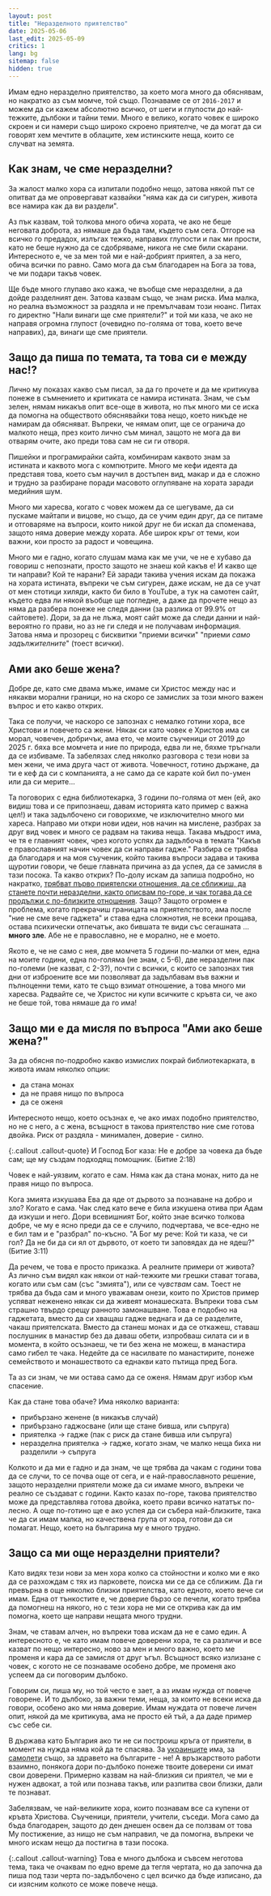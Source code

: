 ```yaml
---
layout: post
title: "Неразделното приятелство"
date: 2025-05-06
last_edit: 2025-05-09
critics: 1
lang: bg
sitemap: false
hidden: true
---
```


Имам едно неразделно приятелство, за което мога много да обяснявам, но накратко аз съм момче, той също. Познаваме се от `2016-2017` и можем да си кажем абсолютно всичко, от шеги и глупости до най-тежките, дълбоки и тайни теми. Много е велико, когато човек е широко скроен и си намери също широко скроено приятелче, че да могат да си говорят хем мечтите в облаците, хем истинските неща, които се случват на земята.

## Как знам, че сме неразделни?

За жалост малко хора са изпитали подобно нещо, затова някой път се опитват да ме опровергават казвайки "няма как да си сигурен, живота все намира как да ви раздели".

Аз пък казвам, той толкова много обича хората, че ако не беше неговата доброта, аз нямаше да бъда там, където съм сега. Отгоре на всичко го предадох, излъгах тежко, направих глупости и пак ми прости, като не беше нужно да се сдобряваме, никога не сме били скарани. Интересното е, че за мен той ми е най-добрият приятел, а за него, обича всички по равно. Само мога да съм благодарен на Бога за това, че ми подари такъв човек.

Ще бъде много глупаво ако кажа, че въобще сме неразделни, а да дойде разделният ден. Затова казвам също, че знам риска. Има малка, но реална възможност за раздяла и не премълчавам този нюанс. Питах го директно "Нали винаги ще сме приятели?" и той ми каза, че ако не направя огромна глупост (очевидно по-голяма от това, което вече направих), да, винаги ще сме приятели.

## Защо да пиша по темата, та това си е между нас!?

Лично му показах какво съм писал, за да го прочете и да ме критикува понеже в съмнението и критиката се намира истината. Знам, че съм зелен, нямам никакъв опит все-още в живота, но пък много ми се иска да помогна на обществото обяснявайки това нещо, което никъде не намирам да обясняват. Въпреки, че нямам опит, ще се огранича до малкото неща, през които лично съм минал, защото не мога да ви отварям очите, ако преди това сам не си ги отворя.

Пишейки и програмирайки сайта, комбинирам каквото знам за истината и каквото мога с компютрите. Много ме кефи идеята да представя това, което съм научил в достъпен вид, макар и да е сложно и трудно за разбиране поради масовото оглупяване на хората заради медийния шум.

Много ми харесва, когато с човек можем да се шегуваме, да си пускаме майтапи и вицове, но също, да се учим един друг, да се питаме и отговаряме на въпроси, които никой друг не би искал да споменава, защото няма доверие между хората. Абе широк кръг от теми, кои важни, кои просто за радост и човещина.

Много ми е гадно, когато слушам мама как ме учи, че не е хубаво да говориш с непознати, просто защото не знаеш кой какъв е! И какво ще ти направи? Кой те нарани? Ей заради такива учения искам да покажа на хората истината, въпреки че съм сигурен, даже искам, не да се учат от мен стотици хиляди, както би било в YouTube, а тук на самотен сайт, където едва ли някой въобще ще погледне, а даже да прочете нещо аз няма да разбера понеже не следя данни (за разлика от 99.9% от сайтовете). Дори, за да не лъжа, моят сайт може да следи данни и най-вероятно го прави, но аз не ги следя и не получавам информация. Затова няма и прозорец с бисквитки "приеми всички" "приеми *само задължителните*" (тоест всички).

## Ами ако беше жена?

Добре де, като сме двама мъже, имаме си Христос между нас и някакви морални граници, но на скоро се замислих за този много важен въпрос и ето какво открих.

Така се получи, че наскоро се запознах с немалко готини хора, все Христови и повечето са жени. Някак си като човек е Христов има си морал, човечен, добричък, ама ето, че моите съученици от 2019 до 2025 г. бяха все момчета и ние по природа, едва ли не, бяхме тръгнали да се избиваме. Та забелязах след няколко разговора с тези нови за мен жени, че има друга част от живота. Човечност, готино държане, да ти е кеф да си с компанията, а не само да се карате кой бил по-умен или да си мерите...

Та поговорих с една библиотекарка, 3 години по-голяма от мен (ей, ако видиш това и се припознаеш, давам историята като пример с важна цел!) и така задълбочено си говорихме, че изключително много ми хареса. Направо ми откри нови идеи, нов начин на мислене, разбрах за друг вид човек и много се радвам на такива неща. Такава мъдрост има, че тя е главният човек, чрез когото успях да задълбоча в темата "Какъв е православният начин човек да си направи гадже." Разбира се трябва да благодаря и на моя съученик, който такива въпроси задава и такива щуротии говори, че беше главната причина аз да успея, да се замисля в тази посока. Та какво открих? По-долу искам да запиша подробно, но накратко, <u>трябват първо приятелски отношения, да се сближиш, да станете почти неразделни, както описвам по-горе, и чак тогава да се продължи с по-близките отношения</u>. Защо? Защото огромен е проблема, когато прекрачиш границата на приятелството, ама после "ние не сме вече гаджета" и става една сложнотия, не всеки прощава, остава психически отпечатък, ако бившата те види със сегашната ... **много зле**. Абе не е православно, не е морално, не е моето.

Якото е, че не само с нея, две момчета 5 години по-малки от мен, една на моите години, една по-голяма (не знам, с 5-6), две неразделни пак по-големи (не казват, с 2-3?), почти с всички, с които се запознах тия дни от изброените все ми позволяват да задълбавам във важни и пълноценни теми, като те също взимат отношение, а това много ми харесва. Радвайте се, че Христос ни купи всичките с кръвта си, че ако не беше той, това нямаше да го има!

## Защо ми е да мисля по въпроса "Ами ако беше жена?"

За да обясня по-подробно какво измислих покрай библиотекарката, в живота имам няколко опции:
- да стана монах
- да не правя нищо по въпроса
- да се оженя

Интересното нещо, което осъзнах е, че ако имах подобно приятелство, но не с него, а с жена, всъщност в такова приятелство ние сме готова двойка. Риск от раздяла - минимален, доверие - силно.

{:.callout .callout-quote}
И Господ Бог каза: Не е добре за човека да бъде сам; ще му създам подходящ помощник. (Битие 2:18)

Човек е най-уязвим, когато е сам. Няма как да стана монах, нито да не правя нищо по въпроса.

Кога змията изкушава Ева да яде от дървото за познаване на добро и зло? Когато е сама. Чак след като вече е била изкушена отива при Адам да изкуши и него. Дори всевишният Бог, който знае всичко толкова добре, че му е ясно преди да се е случило, подчертава, че все-едно не е бил там и е "разбрал" по-късно. "А Бог му рече: Кой ти каза, че си гол? Да не би да си ял от дървото, от което ти заповядах да не ядеш?" (Битие 3:11)

Да речем, че това е просто приказка. А реалните примери от живота? Аз лично съм видял как някои от най-тежките ми грешки стават тогава, когато или съм сам (със "змията"), или се *чувствам* сам. Тоест не трябва да бъда сам и много уважавам онези, които по Христов пример успяват неженено някак си да живеят монашеската. Въпреки това съм страшно твърдо срещу ранното замонашване. Това е подобно на гаджетата, вместо да си хващаш гадже веднага и да се разделите, чакаш приятелската. Вместо да станеш монах и да се откажеш, ставаш послушник в манастир без да даваш обети, изпробваш силата си и в момента, в който осъзнаеш, че ти без жена не можеш, в манастира само гибел те чака. Недейте да се насилвате по манастирите, понеже семейството и монашеството са еднакви като пътища пред Бога.

Та аз си знам, че ми остава само да се оженя. Нямам друг избор към спасение.

Как да стане това обаче? Има няколко варианта:
- прибързано женене (в никакъв случай)
- прибързано гаджосване (или ще стане бивша, или съпруга)
- приятелка -> гадже (пак с риск да стане бивша или съпруга)
- неразделна приятелка -> гадже, когато знам, че малко неща биха ни разделили -> съпруга

Колкото и да ми е гадно и да знам, че ще трябва да чакам с години това да се случи, то се почва още от сега, и е най-православното решение, защото неразделни приятели може да си имаме много, въпреки че реално се създават с години. Както казах по-горе, такова приятелство може да представлява готова двойка, което прави всичко нататък по-лесно. А още по-готино ще е ако успея да си събера най-близките, така че да си имам малка, но качествена група от хора, готови да си помагат. Нещо, което на българина му е много трудно.

## Защо са ми още неразделни приятели?

Като видях тези нови за мен хора колко са стойностни и колко ми е яко да се разхождам с тях из парковете, поиска ми се да се сближим. Да ги превърна в още няколко близки приятелства, като едното, което вече си имам. Една от тънкостите е, че доверие бързо се печели, когато трябва да помогнеш на някого, но с тези хора не ми се открива как да им помогна, което ще направи нещата много трудни.

Знам, че ставам алчен, но въпреки това искам да не е само един. А интересното е, че като имам повече доверени хора, те са различи и все казват по нещо интересно, ново за мен и много важно, което ме променя и кара да се замисля от друг ъгъл. Всъщност всяко излизане с човек, с когото не се познаваме особено добре, ме променя ако успеем да си поговорим дълбоко.

Говорим си, пиша му, но той често е зает, а аз имам нужда от повече говорене. И то дълбоко, за важни теми, неща, за които не всеки иска да говори, особено ако ми няма доверие. Имам нуждата от повече личен опит, някой да ме критикува, ама не просто ей тъй, а да даде пример със себе си.

В държава като България ако ти не си построиш кръга от приятели, в момент на нужда няма кой да те спасява. За [украинците](https://youtu.be/lwJyTPFtH5A&t=364) има, за [самолети](https://youtu.be/watch?v=zxeRTIsAwJs) също, за здравето на българите - не! А връзкарството работи взаимно, понякога дори по-дълбоко понеже твоите доверени си имат свои доверени. Примерно казвам на най-близкия си приятел, че ми е нужен адвокат, а той или познава такъв, или разпитва свои близки, дали те познават.

Забелязвам, че най-великите хора, които познавам все са купени от кръвта Христова. Съученици, приятели, учители, съседи. Мога само да бъда благодарен, защото до ден днешен освен да се ползвам от това Му постижение, аз нищо не съм направил, че да помогна, въпреки че много искам нещо да постигна в тази посока.

{:.callout .callout-warning}
Това е много дълбока и съвсем неготова тема, така че очаквам по едно време да тегля чертата, но да започна да пиша под тази черта по-задълбочено с цел всичко да бъде изписано, да си изясним колкото се може повече неща.
